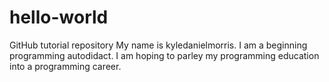 # hello-world
GitHub tutorial repository
My name is kyledanielmorris. I am a beginning programming autodidact. I am hoping to parley my programming education into a programming career.
